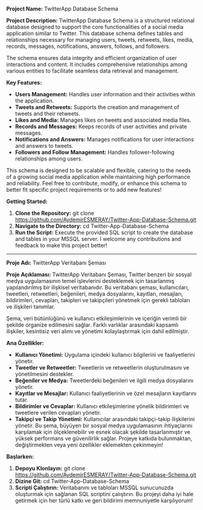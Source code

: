 **Project Name:**
TwitterApp Database Schema

**Project Description:**
TwitterApp Database Schema is a structured relational database designed to support the core functionalities of a social media application similar to Twitter. This database schema defines tables and relationships necessary for managing users, tweets, retweets, likes, media, records, messages, notifications, answers, follows, and followers.

The schema ensures data integrity and efficient organization of user interactions and content. It includes comprehensive relationships among various entities to facilitate seamless data retrieval and management.

**Key Features:**
* **Users Management:** Handles user information and their activities within the application.
* **Tweets and Retweets:** Supports the creation and management of tweets and their retweets.
* **Likes and Media:** Manages likes on tweets and associated media files.
* **Records and Messages:** Keeps records of user activities and private messages.
* **Notifications and Answers:** Manages notifications for user interactions and answers to tweets.
* **Followers and Follow Management:** Handles follower-following relationships among users.

This schema is designed to be scalable and flexible, catering to the needs of a growing social media application while maintaining high performance and reliability.
Feel free to contribute, modify, or enhance this schema to better fit specific project requirements or to add new features!

**Getting Started:**
1. **Clone the Repository:** git clone https://github.com/AydemirESMERAY/Twitter-App-Database-Schema.git
2. **Navigate to the Directory:** cd Twitter-App-Database-Schema
3. **Run the Script:** Execute the provided SQL script to create the database and tables in your MSSQL server.
I welcome any contributions and feedback to make this project better!

------------------------------------------------------------------------------------------------------------------------------------------------------------------------------------------------------------------

**Proje Adı:** TwitterApp Veritabanı Şeması

**Proje Açıklaması:** TwitterApp Veritabanı Şeması, Twitter benzeri bir sosyal medya uygulamasının temel işlevlerini desteklemek için tasarlanmış yapılandırılmış bir ilişkisel veritabanıdır. Bu veritabanı şeması, kullanıcıları, tweetleri, retweetleri, beğenileri, medya dosyalarını, kayıtları, mesajları, bildirimleri, cevapları, takipleri ve takipçileri yönetmek için gerekli tabloları ve ilişkileri tanımlar.

Şema, veri bütünlüğünü ve kullanıcı etkileşimlerinin ve içeriğin verimli bir şekilde organize edilmesini sağlar. Farklı varlıklar arasındaki kapsamlı ilişkiler, kesintisiz veri alımı ve yönetimi kolaylaştırmak için dahil edilmiştir.

**Ana Özellikler:**
* **Kullanıcı Yönetimi:** Uygulama içindeki kullanıcı bilgilerini ve faaliyetlerini yönetir.
* **Tweetler ve Retweetler:** Tweetlerin ve retweetlerin oluşturulmasını ve yönetilmesini destekler.
* **Beğeniler ve Medya:** Tweetlerdeki beğenileri ve ilgili medya dosyalarını yönetir.
* **Kayıtlar ve Mesajlar:** Kullanıcı faaliyetlerinin ve özel mesajların kayıtlarını tutar.
* **Bildirimler ve Cevaplar:** Kullanıcı etkileşimlerine yönelik bildirimleri ve tweetlere verilen cevapları yönetir.
* **Takipçi ve Takip Yönetimi:** Kullanıcılar arasındaki takipçi-takip ilişkilerini yönetir.
Bu şema, büyüyen bir sosyal medya uygulamasının ihtiyaçlarını karşılamak için ölçeklenebilir ve esnek olacak şekilde tasarlanmıştır ve yüksek performans ve güvenilirlik sağlar. Projeye katkıda bulunmaktan, değiştirmekten veya yeni özellikler eklemekten çekinmeyin!

**Başlarken:**

1. **Depoyu Klonlayın:** git clone https://github.com/AydemirESMERAY/Twitter-App-Database-Schema.git
2. **Dizine Git:** cd Twitter-App-Database-Schema
3. **Scripti Çalıştırın:** Veritabanını ve tabloları MSSQL sunucunuzda oluşturmak için sağlanan SQL scriptini çalıştırın. 
Bu projeyi daha iyi hale getirmek için her türlü katkı ve geri bildirimi memnuniyetle karşılıyorum!
